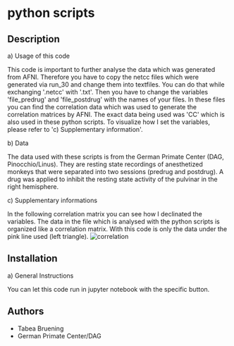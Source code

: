 # python scripts

## Description
a) Usage of this code

This code is important to further analyse the data which was generated from AFNI. Therefore you have to copy the netcc files which were generated via run_30 and change them into textfiles. You can do that while exchanging '.netcc' with '.txt'. Then you have to change the variables 'file_predrug' and 'file_postdrug' with the names of your files. In these files you can find the correlation data which was used to generate the correlation matrices by AFNI. The exact data being used was 'CC' which is also used in these python scripts. To visualize how I set the variables, please refer to 'c) Supplementary information'.

b) Data

The data used with these scripts is from the German Primate Center (DAG, Pinocchio/Linus). They are resting state recordings of anesthetized monkeys that were separated into two sessions (predrug and postdrug). A drug was applied to inhibit the resting state activity of the pulvinar in the right hemisphere.

c) Supplementary informations

In the following correlation matrix you can see how I declinated the variables. The data in the file which is analysed with the python scripts is organized like a correlation matrix. With this code is only the data under the pink line used (left triangle).
![correlation](https://github.com/user-attachments/assets/59e2ddf9-aee6-474a-a357-acd36856c640)

## Installation
a) General Instructions

You can let this code run in jupyter notebook with the specific button.

## Authors
* Tabea Bruening
* German Primate Center/DAG

